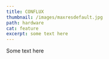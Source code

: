 ```yaml
---
title: CONFLUX
thumbnail: /images/maxresdefault.jpg
path: hardware
cat: feature
excerpt: some text here
---
```

Some text here